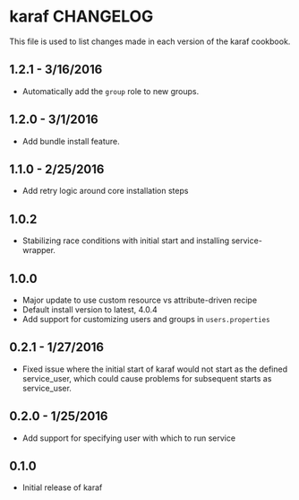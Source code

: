 karaf CHANGELOG
===============

This file is used to list changes made in each version of the karaf cookbook.

1.2.1 - 3/16/2016
-------------------
- Automatically add the `group` role to new groups. 

1.2.0 - 3/1/2016
-------------------
- Add bundle install feature.

1.1.0 - 2/25/2016
-------------------
- Add retry logic around core installation steps

1.0.2
-------------------
- Stabilizing race conditions with initial start and installing service-wrapper.

1.0.0 
-------------------
- Major update to use custom resource vs attribute-driven recipe
- Default install version to latest, 4.0.4
- Add support for customizing users and groups in `users.properties`

0.2.1 - 1/27/2016
-------------------
- Fixed issue where the initial start of karaf would not start as the defined service_user, which could cause problems for subsequent starts as service_user.

0.2.0 - 1/25/2016
-------------------
- Add support for specifying user with which to run service

0.1.0
-------------------
- Initial release of karaf
